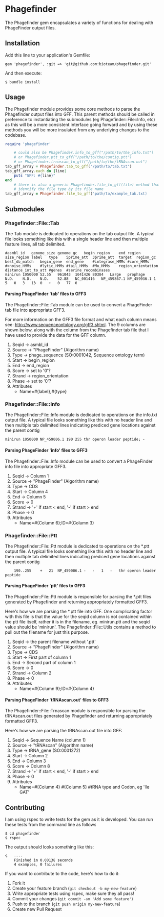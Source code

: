 # Phagefinder

The Phagefinder gem encapsulates a variety of functions for dealing with PhageFinder output files.

## Installation

Add this line to your application's Gemfile:

    gem 'phagefinder', :git => 'git@github.com:bioteam/phagefinder.git'

And then execute:

    $ bundle install


## Usage

The Phagefinder module provides some core methods to parse the Phagefinder output files into GFF. This parent methods should be called in preference to instantiating the submodules (eg Phagefinder::File::Info, etc) as this will be a more consistent interface going forward and by using these methods you will be more insulated from any underlying changes to the codebase.

```ruby
require 'phagefinder'

    # could also be Phagefinder.info_to_gff("/path/to/the_info.txt")
	# or Phagefinder.ptt_to_gff("/path/to/the/contig.ptt")
	# or Phagefinder.trnascan_to_gff("/path/to/the/tRNAscan.out")
tab_gff_array = Phagefinder.tab_to_gff('/path/to/tab.txt')
tab_gff_array.each do |line|
	puts "GFF: #{line}"
end
	# there is also a generic Phagefinder.file_to_gff(file) method that attempts to
	# identify the file type by its file name
tab_gff_array = Phagefinder.file_to_gff('path/to/example_tab.txt)
```


## Submodules


### Phagefinder::File::Tab

The Tab module is dedicated to operations on the tab output file. A typical file looks something like this with a single header line and then multiple feature lines, all tab delimited.

	#asmbl_id	genome_size	genome_gc	begin_region	end_region	size_region	label	type	5prime_att	3prime_att	target	region_gc	best_db_match	begin_gene	end_gene	#integrase_HMMs	#core_HMMs	#>noise_HMMs	#lytic_HMMs	#tail_HMMs	#Mu_HMMs	region_orientation	distance_int_to_att	#genes	#serine_recombinases
	minirun	1050000	52.55	961043	1041426	80384	Large	prophage	N.D.	N.D.	N.D.	52.88	NC_001416	NP_459867.1	NP_459936.1	1	5	0	3	13	0	+	0	77	0

#### Parsing PhageFinder 'tab' files to GFF3

The Phagefinder::File::Tab module can be used to convert a PhageFinder tab file into appropriate GFF3.

For more information on the GFF3 file format and what each column means see: http://www.sequenceontology.org/gff3.shtml. The 9 columns are shown below, along with the column from the Phagefinder tab file that I have used to provide the data for the GFF column.

1.	Seqid 	-> asmbl_id
2.	Source	-> "PhageFinder" (Algorithm name)
3.	Type	-> phage_sequence (SO:0001042, Sequence ontology term)
4.	Start	-> begin_region
5.	End		-> end_region
6.	Score	-> set to '0'?
7.	Strand	-> region_orientation
8.	Phase	-> set to '0'?
9.	Attributes
	* Name=#{label},#{type}


### Phagefinder::File::Info

The Phagefinder::File::Info module is dedicated to operations on the info.txt output file. A typical file looks something like this with no header line and then multiple tab delimited lines indicating prediced gene locations against the parent contig

	minirun	1050000	NP_459006.1	190	255	thr operon leader peptide; -


#### Parsing PhageFinder 'info' files to GFF3

The Phagefinder::File::Info module can be used to convert a PhageFinder info file into appropriate GFF3.

1.	Seqid 	-> Column 1
2.	Source	-> "PhageFinder" (Algorithm name)
3.	Type	-> CDS
4.	Start	-> Column 4
5.	End		-> Column 5
6.	Score	-> 0
7.	Strand	-> '+' if start < end, '-' if start > end
8.	Phase	-> 0
9.	Attributes
	* Name=#{Column 6};ID=#{Column 3}


### Phagefinder::File::Ptt

The Phagefinder::File::Ptt module is dedicated to operations on the *.ptt output file. A typical file looks something like this with no header line and then multiple tab delimited lines indicating prediced gene locations against the parent contig

		190..255	+	21	NP_459006.1	-	-	1	-	thr operon leader peptide


#### Parsing PhageFinder 'ptt' files to GFF3

The Phagefinder::File::Ptt module is responsible for parsing the *.ptt files generated by Phagefinder and returning appropriately formatted GFF3.

Here's how we are parsing the *.ptt file into GFF. One complicating factor with this file is that the value for the seqid column is not contained within the ptt file itself, rather it is in the filename, eg. minirun.ptt and the seqid value should be 'minirun'. The Phagefinder::File::Utils contains a method to pull out the filename for just this purpose.

1.	Seqid 	-> the parent filename without '.ptt'
2.	Source	-> "PhageFinder" (Algorithm name)
3.	Type	-> CDS
4.	Start	-> First part of column 1
5.	End		-> Second part of column 1
6.	Score	-> 0
7.	Strand	-> Column 2
8.	Phase	-> 0
9.	Attributes
	* Name=#{Column 9};ID=#{Column 4}

#### Parsing PhageFinder 'tRNAscan.out' files to GFF3

The Phagefinder::File::Trnascan module is responsible for parsing the tRNAscan.out files generated by Phagefinder and returning appropriately formatted GFF3.

Here's how we are parsing the tRNAscan.out file into GFF:

1.	Seqid 	-> Sequence Name (column 1)
2.	Source	-> "tRNAscan" (Algorithm name)
3.	Type	-> tRNA_gene (SO:0001272)
4.	Start	-> Column 2
5.	End		-> Column 3
6.	Score	-> Column 8
7.	Strand	-> '+' if start < end, '-' if start > end
8.	Phase	-> 0
9.	Attributes
	* Name=#{Column 4} #{Column 5} #tRNA type and Codon, eg 'Ile GAT'
		

## Contributing

I am using rspec to write tests for the gem as it is developed. You can run these tests from the command line as follows

	$ cd phagefinder
	$ rspec
	

The output should looks something like this:

	$ 	....
		Finished in 0.00138 seconds
		4 examples, 0 failures

If you want to contribute to the code, here's how to do it:

1. Fork it
2. Create your feature branch (`git checkout -b my-new-feature`)
3. Write appropriate tests using rspec, make sure they all pass!
4. Commit your changes (`git commit -am 'Add some feature'`)
5. Push to the branch (`git push origin my-new-feature`)
6. Create new Pull Request
